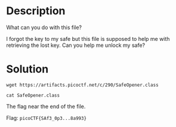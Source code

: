 # Description

What can you do with this file?

I forgot the key to my safe but this file is supposed to help me with retrieving the lost key. Can you help me unlock my safe?

# Solution

```wget https://artifacts.picoctf.net/c/290/SafeOpener.class```

```cat SafeOpener.class```

The flag near the end of the file.

Flag: ```picoCTF{SAf3_0p3...8a993}```
